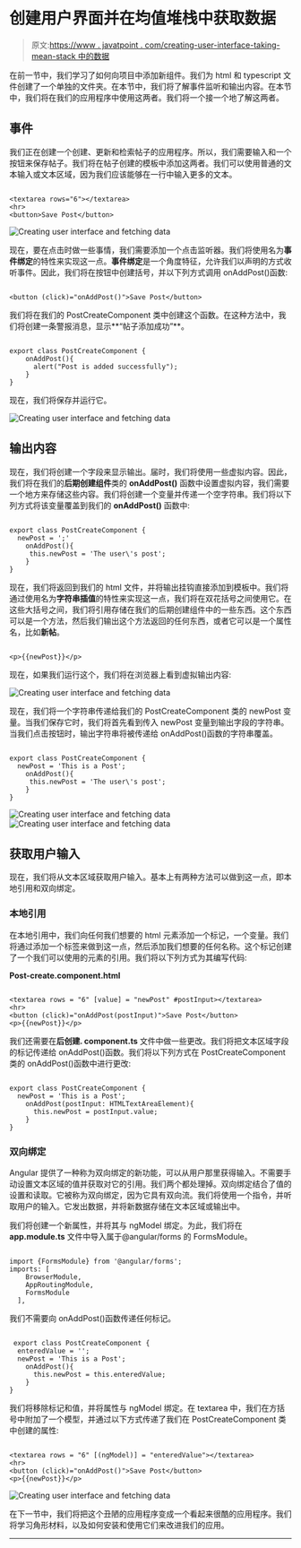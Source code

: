# 创建用户界面并在均值堆栈中获取数据

> 原文:[https://www . javatpoint . com/creating-user-interface-taking-mean-stack 中的数据](https://www.javatpoint.com/creating-user-interface-fetching-data-in-mean-stack)

在前一节中，我们学习了如何向项目中添加新组件。我们为 html 和 typescript 文件创建了一个单独的文件夹。在本节中，我们将了解事件监听和输出内容。在本节中，我们将在我们的应用程序中使用这两者。我们将一个接一个地了解这两者。

## 事件

我们正在创建一个创建、更新和检索帖子的应用程序。所以，我们需要输入和一个按钮来保存帖子。我们将在帖子创建的模板中添加这两者。我们可以使用普通的文本输入或文本区域，因为我们应该能够在一行中输入更多的文本。

```

<textarea rows="6"></textarea>
<hr>
<button>Save Post</button>

```

![Creating user interface and fetching data](../Images/b683ff871eaff6ca9c799f816f2c17ad.png)

现在，要在点击时做一些事情，我们需要添加一个点击监听器。我们将使用名为**事件绑定**的特性来实现这一点。**事件绑定**是一个角度特征，允许我们以声明的方式收听事件。因此，我们将在按钮中创建括号，并以下列方式调用 onAddPost()函数:

```

<button (click)="onAddPost()">Save Post</button>

```

我们将在我们的 PostCreateComponent 类中创建这个函数。在这种方法中，我们将创建一条警报消息，显示**“帖子添加成功”**。

```

export class PostCreateComponent {
    onAddPost(){
      alert("Post is added successfully");
    }
}

```

现在，我们将保存并运行它。

![Creating user interface and fetching data](../Images/232e21eb845057b995d6edbf46da0259.png)

## 输出内容

现在，我们将创建一个字段来显示输出。届时，我们将使用一些虚拟内容。因此，我们将在我们的**后期创建组件**类的 **onAddPost()** 函数中设置虚拟内容，我们需要一个地方来存储这些内容。我们将创建一个变量并传递一个空字符串。我们将以下列方式将该变量覆盖到我们的 **onAddPost()** 函数中:

```

export class PostCreateComponent {
  newPost = ';'
    onAddPost(){
     this.newPost = 'The user\'s post';
    }
}

```

现在，我们将返回到我们的 html 文件，并将输出挂钩直接添加到模板中。我们将通过使用名为**字符串插值**的特性来实现这一点，我们将在双花括号之间使用它。在这些大括号之间，我们将引用存储在我们的后期创建组件中的一些东西。这个东西可以是一个方法，然后我们输出这个方法返回的任何东西，或者它可以是一个属性名，比如**新帖**。

```

<p>{{newPost}}</p>

```

现在，如果我们运行这个，我们将在浏览器上看到虚拟输出内容:

![Creating user interface and fetching data](../Images/863851d8aaacc1bd6826b7034381c86f.png)

现在，我们将一个字符串传递给我们的 PostCreateComponent 类的 newPost 变量。当我们保存它时，我们将首先看到传入 newPost 变量到输出字段的字符串。当我们点击按钮时，输出字符串将被传递给 onAddPost()函数的字符串覆盖。

```

export class PostCreateComponent {
  newPost = 'This is a Post';
    onAddPost(){
     this.newPost = 'The user\'s post';
    }
}

```

![Creating user interface and fetching data](../Images/455de43f4c6baf0da9d6ced460a27592.png)
![Creating user interface and fetching data](../Images/645558fc31c725a156120e95b31dc7ec.png)

## 获取用户输入

现在，我们将从文本区域获取用户输入。基本上有两种方法可以做到这一点，即本地引用和双向绑定。

### 本地引用

在本地引用中，我们向任何我们想要的 html 元素添加一个标记，一个变量。我们将通过添加一个标签来做到这一点，然后添加我们想要的任何名称。这个标记创建了一个我们可以使用的元素的引用。我们将以下列方式为其编写代码:

**Post-create.component.html**

```

<textarea rows = "6" [value] = "newPost" #postInput></textarea>
<hr>
<button (click)="onAddPost(postInput)">Save Post</button>
<p>{{newPost}}</p>

```

我们还需要在**后创建. component.ts** 文件中做一些更改。我们将把文本区域字段的标记传递给 onAddPost()函数。我们将以下列方式在 PostCreateComponent 类的 onAddPost()函数中进行更改:

```

export class PostCreateComponent {
  newPost = 'This is a Post';
    onAddPost(postInput: HTMLTextAreaElement){
      this.newPost = postInput.value;
    }
}

```

### 双向绑定

Angular 提供了一种称为双向绑定的新功能，可以从用户那里获得输入。不需要手动设置文本区域的值并获取对它的引用。我们两个都处理掉。双向绑定结合了值的设置和读取。它被称为双向绑定，因为它具有双向流。我们将使用一个指令，并听取用户的输入。它发出数据，并将新数据存储在文本区域或输出中。

我们将创建一个新属性，并将其与 ngModel 绑定。为此，我们将在 **app.module.ts** 文件中导入属于@angular/forms 的 FormsModule。

```

import {FormsModule} from '@angular/forms';
imports: [
    BrowserModule,
    AppRoutingModule,
    FormsModule
  ],

```

我们不需要向 onAddPost()函数传递任何标记。

```

 export class PostCreateComponent {
  enteredValue = '';
  newPost = 'This is a Post';
    onAddPost(){
      this.newPost = this.enteredValue;
    }
}

```

我们将移除标记和值，并将属性与 ngModel 绑定。在 textarea 中，我们在方括号中附加了一个模型，并通过以下方式传递了我们在 PostCreateComponent 类中创建的属性:

```

<textarea rows = "6" [(ngModel)] = "enteredValue"></textarea>
<hr>
<button (click)="onAddPost()">Save Post</button>
<p>{{newPost}}</p>

```

![Creating user interface and fetching data](../Images/297f0682b860295e34ecf8c999501d1b.png)

在下一节中，我们将把这个丑陋的应用程序变成一个看起来很酷的应用程序。我们将学习角形材料，以及如何安装和使用它们来改进我们的应用。

* * *